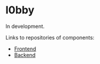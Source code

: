 # l0bby

In development.

Links to repositories of components:
- [Frontend](https://github.com/k0n-k40-k40/l0bby-frontend)
- [Backend](https://github.com/k0n-k40-k40/l0bby-backend)
